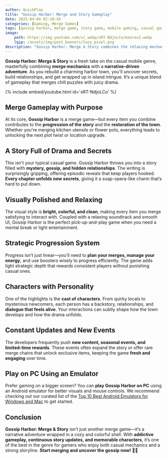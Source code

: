 ```yaml
---
author: QuickPlay
title: "Gossip Harbor: Merge and Story Gameplay"
date: 2025-04-04 02:10:45
categories: [Gaming, Merge Games]
tags: [gossip harbor, merge game, story game, mobile gaming, casual games]
image: 
    path: https://img.youtube.com/vi_webp/xRT-NdjoLCo/maxres2.webp
    lqip: /assets/img/post_banners/lazy_pixel.png
description: "Gossip Harbor: Merge & Story combines the relaxing mechanics of merge games with a gripping narrative full of secrets, drama, and town rebuilding. Discover the hidden stories as you restore the island."
---
```


**Gossip Harbor: Merge & Story** is a fresh take on the casual mobile genre, masterfully combining **merge mechanics** with a **narrative-driven adventure**. As you rebuild a charming harbor town, you'll uncover secrets, build relationships, and get wrapped up in island intrigue. It’s a unique blend of gameplay that merges chill puzzles with juicy drama.

{% include embed/youtube.html id='xRT-NdjoLCo' %}

## Merge Gameplay with Purpose  

At its core, **Gossip Harbor** is a merge game—but every item you combine contributes to the **progression of the story** and the **restoration of the town**. Whether you're merging kitchen utensils or flower pots, everything leads to unlocking the next plot twist or location upgrade.

## A Story Full of Drama and Secrets  

This isn't your typical casual game. Gossip Harbor throws you into a story filled with **mystery, gossip, and hidden relationships**. The writing is surprisingly gripping, offering episodic reveals that keep players hooked. **Every chapter unfolds new secrets**, giving it a soap-opera-like charm that’s hard to put down.

## Visually Polished and Relaxing  

The visual style is **bright, colorful, and clean**, making every item you merge satisfying to interact with. Coupled with a relaxing soundtrack and smooth UI, Gossip Harbor is the perfect pick-up-and-play game when you need a mental break or light entertainment.

## Strategic Progression System  

Progress isn’t just linear—you’ll need to **plan your merges, manage your energy**, and use boosters wisely to progress efficiently. The game adds light strategic depth that rewards consistent players without punishing casual ones.

## Characters with Personality  

One of the highlights is the **cast of characters**. From quirky locals to mysterious newcomers, each person has a backstory, relationships, and **dialogue that feels alive**. Your interactions can subtly shape how the town develops and how the drama unfolds.

## Constant Updates and New Events  

The developers frequently push **new content, seasonal events, and limited-time rewards**. These events often expand the story or offer rare merge chains that unlock exclusive items, keeping the game **fresh and engaging** over time.

## Play on PC Using an Emulator  

Prefer gaming on a bigger screen? You can **play Gossip Harbor on PC** using an Android emulator for better visuals and mouse controls. We recommend checking out our curated list of the [Top 10 Best Android Emulators for Windows and Mac](https://quickplaymobile.github.io/posts/Top-10-Best-Android-Emulators-for-Windows-and-Mac/) to get started.

## Conclusion  

**Gossip Harbor: Merge & Story** isn’t just another merge game—it’s a narrative adventure wrapped in a cozy and colorful shell. With **addictive gameplay, continuous story updates, and memorable characters**, it’s one of the best in the genre for gamers who enjoy both casual mechanics and a strong storyline. **Start merging and uncover the gossip now!** 🌴✨
